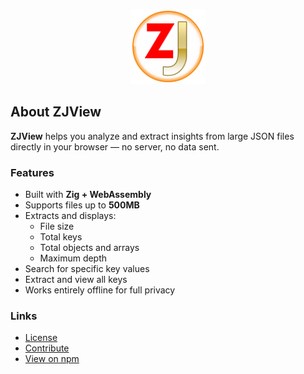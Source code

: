 <p align="center">
  <img src="web/zjview-logo.png" width="120" alt="ZJView Logo" />
</p>

## About ZJView

**ZJView** helps you analyze and extract insights from large JSON files directly in your browser — no server, no data sent.

### Features

- Built with **Zig + WebAssembly**
- Supports files up to **500MB**
- Extracts and displays:
  - File size
  - Total keys
  - Total objects and arrays
  - Maximum depth
- Search for specific key values
- Extract and view all keys
- Works entirely offline for full privacy

### Links

- [License](./LICENSE)
- [Contribute](./CONTRIBUTE)
- [View on npm](https://www.npmjs.com/package/zjview)
